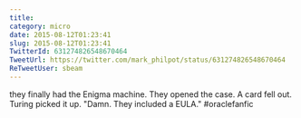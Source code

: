 ```yaml
---
title: 
category: micro
date: 2015-08-12T01:23:41
slug: 2015-08-12T01:23:41
TwitterId: 631274826548670464
TweetUrl: https://twitter.com/mark_philpot/status/631274826548670464
ReTweetUser: sbeam
---
```


<i class="fa fa-retweet" aria-hidden="true"></i> they finally had the Enigma machine. They opened the case. A card fell out. Turing picked it up. "Damn. They included a EULA." #oraclefanfic
